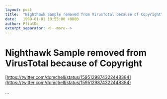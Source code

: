 ```yaml
---
layout: post
title:  "Nighthawk Sample removed from VirusTotal because of Copyright"
date:   1990-01-01 19:55:00 +0000
author: PfiatDe
excerpt_separator: <!--more-->
---
```


# Nighthawk Sample removed from VirusTotal because of Copyright

[https://twitter.com/domchell/status/1595129874322448384](https://twitter.com/domchell/status/1595129874322448384)

...
<!--more-->
